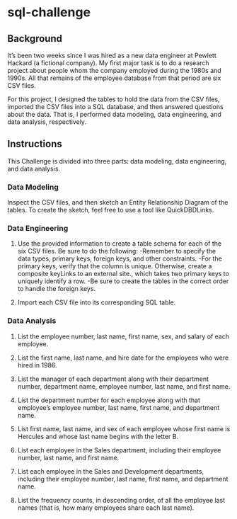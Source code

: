 # sql-challenge

## Background 
It’s been two weeks since I was hired as a new data engineer at Pewlett Hackard (a fictional company). My first major task is to do a research project about people whom the company employed during the 1980s and 1990s. All that remains of the employee database from that period are six CSV files.

For this project, I designed the tables to hold the data from the CSV files, imported the CSV files into a SQL database, and then answered questions about the data. That is, I performed data modeling, data engineering, and data analysis, respectively.

## Instructions 
This Challenge is divided into three parts: data modeling, data engineering, and data analysis.

### Data Modeling 
Inspect the CSV files, and then sketch an Entity Relationship Diagram of the tables. To create the sketch, feel free to use a tool like QuickDBDLinks. 

### Data Engineering
1. Use the provided information to create a table schema for each of the six CSV files. Be sure to do the following:
  -Remember to specify the data types, primary keys, foreign keys, and other constraints.
  -For the primary keys, verify that the column is unique. Otherwise, create a composite keyLinks to an external site., which takes two primary keys to uniquely identify a row.
  -Be sure to create the tables in the correct order to handle the foreign keys.

2. Import each CSV file into its corresponding SQL table.

### Data Analysis
1. List the employee number, last name, first name, sex, and salary of each employee.

2. List the first name, last name, and hire date for the employees who were hired in 1986.

3. List the manager of each department along with their department number, department name, employee number, last name, and first name.

4. List the department number for each employee along with that employee’s employee number, last name, first name, and department name.

5. List first name, last name, and sex of each employee whose first name is Hercules and whose last name begins with the letter B.

6. List each employee in the Sales department, including their employee number, last name, and first name.

7. List each employee in the Sales and Development departments, including their employee number, last name, first name, and department name.

8. List the frequency counts, in descending order, of all the employee last names (that is, how many employees share each last name).

